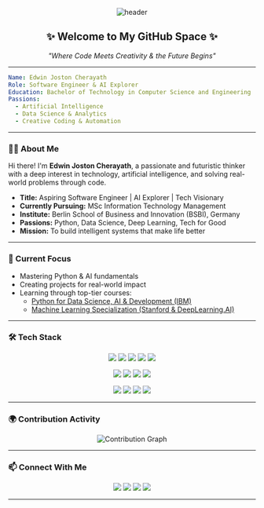 
<!-- Futuristic GitHub README by ChatGPT -->

<p align="center">
  <img src="https://capsule-render.vercel.app/api?type=waving&color=0d47a1&height=200&section=header&text=Edwin%20Joston%20Cherayath&fontSize=40&fontColor=ffffff&animation=fadeIn" alt="header" />
</p>

<h2 align="center">✨ Welcome to My GitHub Space ✨</h2>
<p align="center"><i>"Where Code Meets Creativity & the Future Begins"</i></p>

---



```yaml
Name: Edwin Joston Cherayath
Role: Software Engineer & AI Explorer
Education: Bachelor of Technology in Computer Science and Engineering
Passions:
  - Artificial Intelligence
  - Data Science & Analytics
  - Creative Coding & Automation
```

---

### 👨‍💻 About Me

Hi there! I'm **Edwin Joston Cherayath**, a passionate and futuristic thinker with a deep interest in technology, artificial intelligence, and solving real-world problems through code.

- **Title:** Aspiring Software Engineer | AI Explorer | Tech Visionary  
- **Currently Pursuing:** MSc Information Technology Management  
- **Institute:** Berlin School of Business and Innovation (BSBI), Germany  
- **Passions:** Python, Data Science, Deep Learning, Tech for Good  
- **Mission:** To build intelligent systems that make life better  

---

### 🚀 Current Focus

- Mastering Python & AI fundamentals  
- Creating projects for real-world impact  
- Learning through top-tier courses:
  - [Python for Data Science, AI & Development (IBM)](https://www.coursera.org/learn/python-for-applied-data-science-ai)
  - [Machine Learning Specialization (Stanford & DeepLearning.AI)](https://www.coursera.org/specializations/machine-learning-introduction)

---

### 🛠 Tech Stack

<p align="center">
  <img src="https://img.shields.io/badge/Python-3776AB?style=for-the-badge&logo=python&logoColor=white"/>
  <img src="https://img.shields.io/badge/JavaScript-F7DF1E?style=for-the-badge&logo=javascript&logoColor=black"/>
  <img src="https://img.shields.io/badge/SQL-336791?style=for-the-badge&logo=postgresql&logoColor=white"/>
  <img src="https://img.shields.io/badge/HTML5-E34F26?style=for-the-badge&logo=html5&logoColor=white"/>
  <img src="https://img.shields.io/badge/CSS3-1572B6?style=for-the-badge&logo=css3&logoColor=white"/>
</p>
<p align="center">
  <img src="https://img.shields.io/badge/Pandas-150458?style=for-the-badge&logo=pandas&logoColor=white"/>
  <img src="https://img.shields.io/badge/Numpy-013243?style=for-the-badge&logo=numpy&logoColor=white"/>
  <img src="https://img.shields.io/badge/TensorFlow-FF6F00?style=for-the-badge&logo=tensorflow&logoColor=white"/>
  <img src="https://img.shields.io/badge/Scikit--Learn-F7931E?style=for-the-badge&logo=scikit-learn&logoColor=white"/>
</p>
<p align="center">
  <img src="https://img.shields.io/badge/Git-F05032?style=for-the-badge&logo=git&logoColor=white"/>
  <img src="https://img.shields.io/badge/GitHub-181717?style=for-the-badge&logo=github&logoColor=white"/>
  <img src="https://img.shields.io/badge/Jupyter-F37626?style=for-the-badge&logo=jupyter&logoColor=white"/>
  <img src="https://img.shields.io/badge/VS%20Code-007ACC?style=for-the-badge&logo=visual-studio-code&logoColor=white"/>
</p>

---
### 🌍 Contribution Activity

<p align="center">
  <img src="https://github-readme-activity-graph.vercel.app/graph?username=edwinjostonc&bg_color=0d1117&color=00e7ff&line=00e7ff&point=ffffff&area=true&hide_border=true" alt="Contribution Graph"/>
</p>

---

### 📫 Connect With Me

<p align="center">
  <a href="https://www.linkedin.com/in/edwin-j-cherayath-649540212"><img src="https://img.shields.io/badge/LinkedIn-blue?style=for-the-badge&logo=linkedin&logoColor=white"/></a>
  <a href="https://github.com/edwinjostonc"><img src="https://img.shields.io/badge/GitHub-black?style=for-the-badge&logo=github&logoColor=white"/></a>
  <a href="https://instagram.com/edwinjostonc"><img src="https://img.shields.io/badge/Instagram-E4405F?style=for-the-badge&logo=instagram&logoColor=white"/></a>
  <a href="mailto:edwinjc1999@icloud.com"><img src="https://img.shields.io/badge/Email-8A2BE2?style=for-the-badge&logo=gmail&logoColor=white"/></a>
</p>

---


